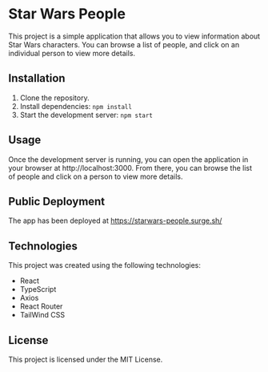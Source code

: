 # Star Wars People

This project is a simple application that allows you to view information about Star Wars characters. You can browse a list of people, and click on an individual person to view more details.

## Installation

1. Clone the repository.
2. Install dependencies: `npm install`
3. Start the development server: `npm start`

## Usage

Once the development server is running, you can open the application in your browser at http://localhost:3000. From there, you can browse the list of people and click on a person to view more details.

## Public Deployment

The app has been deployed at https://starwars-people.surge.sh/

## Technologies

This project was created using the following technologies:

- React
- TypeScript
- Axios
- React Router
- TailWind CSS

## License

This project is licensed under the MIT License.
